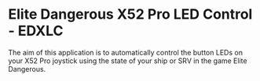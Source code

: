 # **E**lite **D**angerous **X**52 Pro **L**ED **C**ontrol - EDXLC

The aim of this application is to automatically control the button LEDs on your
X52 Pro joystick using the state of your ship or SRV in the game Elite
Dangerous.
